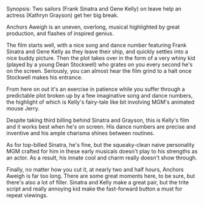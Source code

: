 Synopsis: Two sailors (Frank Sinatra and Gene Kelly) on leave help an actress (Kathryn Grayson) get her big break.

Anchors Aweigh is an uneven, overlong, musical highlighted by great production, and flashes of inspired genius.

The film starts well, with a nice song and dance number featuring Frank Sinatra and Gene Kelly as they leave their ship, and quickly settles into a nice buddy picture. Then the plot takes over in the form of a very whiny kid (played by a young Dean Stockwell) who grates on you every second he's on the screen. Seriously, you can almost hear the film grind to a halt once Stockwell makes his entrance.

From here on out it's an exercise in patience while you suffer through a predictable plot broken up by a few imaginative song and dance numbers, the highlight of which is Kelly's fairy-tale like bit involving MGM's animated mouse Jerry. 

Despite taking third billing behind Sinatra and Grayson, this is Kelly's film and it works best when he's on screen. His dance numbers are precise and inventive and his ample charisma shines between routines.

As for top-billed Sinatra, he's fine, but the squeaky-clean naive personality MGM crafted for him in these early musicals doesn't play to his strengths as an actor. As a result, his innate cool and charm really doesn't show through.

Finally, no matter how you cut it, at nearly two and half hours, Anchors Aweigh is far too long. There are some great moments here, to be sure, but there's also a lot of filler. Sinatra and Kelly make a great pair, but the trite script and really annoying kid make the fast-forward button a must for repeat viewings.

